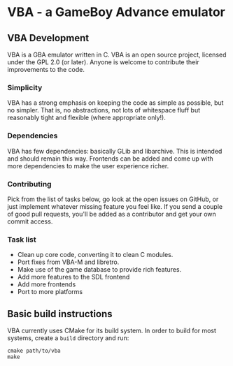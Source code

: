 VBA - a GameBoy Advance emulator
====================================

VBA Development
---------------
VBA is a GBA emulator written in C. VBA is an open source project, licensed under the GPL 2.0 (or later). Anyone is welcome to contribute their improvements to the code.

### Simplicity
VBA has a strong emphasis on keeping the code as simple as possible, but no simpler. That is, no abstractions, not lots of whitespace fluff but reasonably tight and flexible (where appropriate only!).

### Dependencies
VBA has few dependencies: basically GLib and libarchive. This is intended and should remain this way. Frontends can be added and come up with more dependencies to make the user experience richer.

### Contributing
Pick from the list of tasks below, go look at the open issues on GitHub, or just implement whatever missing feature you feel like. If you send a couple of good pull requests, you'll be added as a contributor and get your own commit access.

### Task list
- Clean up core code, converting it to clean C modules.
- Port fixes from VBA-M and libretro.
- Make use of the game database to provide rich features.
- Add more features to the SDL frontend
- Add more frontends
- Port to more platforms

Basic build instructions
------------------------

VBA currently uses CMake for its build system. In order
to build for most systems, create a `build` directory and
run:

    cmake path/to/vba
    make
